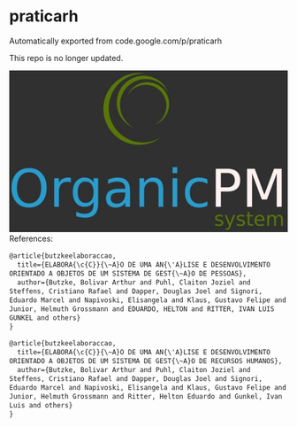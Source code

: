 # praticarh
Automatically exported from code.google.com/p/praticarh

This repo is no longer updated. 

![Logo](https://github.com/steffensbola/praticarh/blob/master/logo.jpg "Organic PM")
References:
```
@article{butzkeelaboraccao,
  title={ELABORA{\c{C}}{\~A}O DE UMA AN{\'A}LISE E DESENVOLVIMENTO ORIENTADO A OBJETOS DE UM SISTEMA DE GEST{\~A}O DE PESSOAS},
  author={Butzke, Bolivar Arthur and Puhl, Claiton Joziel and Steffens, Cristiano Rafael and Dapper, Douglas Joel and Signori, Eduardo Marcel and Napivoski, Elisangela and Klaus, Gustavo Felipe and Junior, Helmuth Grossmann and EDUARDO, HELTON and RITTER, IVAN LUIS GUNKEL and others}
}
```

```
@article{butzkeelaboraccao,
  title={ELABORA{\c{C}}{\~A}O DE UMA AN{\'A}LISE E DESENVOLVIMENTO ORIENTADO A OBJETOS DE UM SISTEMA DE GEST{\~A}O DE RECURSOS HUMANOS},
  author={Butzke, Bolivar Arthur and Puhl, Claiton Joziel and Steffens, Cristiano Rafael and Dapper, Douglas Joel and Signori, Eduardo Marcel and Napivoski, Elisangela and Klaus, Gustavo Felipe and Junior, Helmuth Grossmann and Ritter, Helton Eduardo and Gunkel, Ivan Luis and others}
}
```

